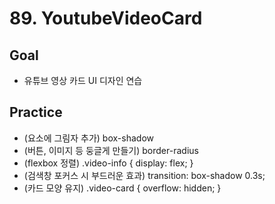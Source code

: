 # 89. YoutubeVideoCard

## Goal
- 유튜브 영상 카드 UI 디자인 연습

## Practice
- (요소에 그림자 추가) box-shadow
- (버튼, 이미지 등 둥글게 만들기) border-radius
- (flexbox 정렬) .video-info { display: flex; }
- (검색창 포커스 시 부드러운 효과) transition: box-shadow 0.3s;
- (카드 모양 유지) .video-card { overflow: hidden; }
